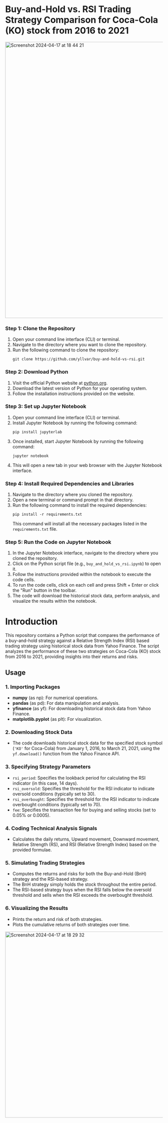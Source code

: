 # Buy-and-Hold vs. RSI Trading Strategy Comparison for Coca-Cola (KO) stock from 2016 to 2021

<img width="879" alt="Screenshot 2024-04-17 at 18 44 21" src="https://github.com/yllvar/buy-and-hold-vs-rsi/assets/73235926/99695d4a-bc10-4159-87b4-61267913b64a">

### Step 1: Clone the Repository
1. Open your command line interface (CLI) or terminal.
2. Navigate to the directory where you want to clone the repository.
3. Run the following command to clone the repository:
   ```
   git clone https://github.com/yllvar/buy-and-hold-vs-rsi.git
   ```
   
### Step 2: Download Python
1. Visit the official Python website at [python.org](https://www.python.org/downloads/).
2. Download the latest version of Python for your operating system.
3. Follow the installation instructions provided on the website.

### Step 3: Set up Jupyter Notebook
1. Open your command line interface (CLI) or terminal.
2. Install Jupyter Notebook by running the following command:
   ```
   pip install jupyterlab
   ```
3. Once installed, start Jupyter Notebook by running the following command:
   ```
   jupyter notebook
   ```
4. This will open a new tab in your web browser with the Jupyter Notebook interface.

### Step 4: Install Required Dependencies and Libraries
1. Navigate to the directory where you cloned the repository.
2. Open a new terminal or command prompt in that directory.
3. Run the following command to install the required dependencies:
   ```
   pip install -r requirements.txt
   ```
   This command will install all the necessary packages listed in the `requirements.txt` file.

### Step 5: Run the Code on Jupyter Notebook
1. In the Jupyter Notebook interface, navigate to the directory where you cloned the repository.
2. Click on the Python script file (e.g., `buy_and_hold_vs_rsi.ipynb`) to open it.
3. Follow the instructions provided within the notebook to execute the code cells.
4. To run the code cells, click on each cell and press Shift + Enter or click the "Run" button in the toolbar.
5. The code will download the historical stock data, perform analysis, and visualize the results within the notebook.

# Introduction
This repository contains a Python script that compares the performance of a buy-and-hold strategy against a Relative Strength Index (RSI) based trading strategy using historical stock data from Yahoo Finance. The script analyzes the performance of these two strategies on Coca-Cola (KO) stock from 2016 to 2021, providing insights into their returns and risks.

## Usage

### 1. Importing Packages
- **numpy** (as np): For numerical operations.
- **pandas** (as pd): For data manipulation and analysis.
- **yfinance** (as yf): For downloading historical stock data from Yahoo Finance.
- **matplotlib.pyplot** (as plt): For visualization.

### 2. Downloading Stock Data
- The code downloads historical stock data for the specified stock symbol (`'KO'` for Coca-Cola) from January 1, 2016, to March 21, 2021, using the `yf.download()` function from the Yahoo Finance API.

### 3. Specifying Strategy Parameters
- `rsi_period`: Specifies the lookback period for calculating the RSI indicator (in this case, 14 days).
- `rsi_oversold`: Specifies the threshold for the RSI indicator to indicate oversold conditions (typically set to 30).
- `rsi_overbought`: Specifies the threshold for the RSI indicator to indicate overbought conditions (typically set to 70).
- `fee`: Specifies the transaction fee for buying and selling stocks (set to 0.05% or 0.0005).

### 4. Coding Technical Analysis Signals
- Calculates the daily returns, Upward movement, Downward movement, Relative Strength (RS), and RSI (Relative Strength Index) based on the provided formulae.

### 5. Simulating Trading Strategies
- Computes the returns and risks for both the Buy-and-Hold (BnH) strategy and the RSI-based strategy.
- The BnH strategy simply holds the stock throughout the entire period.
- The RSI-based strategy buys when the RSI falls below the oversold threshold and sells when the RSI exceeds the overbought threshold.

### 6. Visualizing the Results
- Prints the return and risk of both strategies.
- Plots the cumulative returns of both strategies over time.
<img width="592" alt="Screenshot 2024-04-17 at 18 29 32" src="https://github.com/yllvar/buy-and-hold-vs-rsi/assets/73235926/a1331b55-52b0-41d0-839e-6ff30990a73e">

